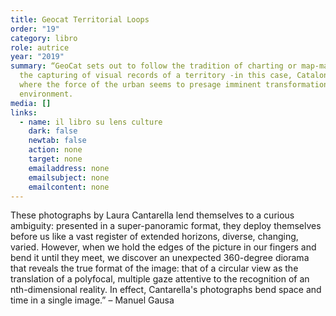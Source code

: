 ```yaml
---
title: Geocat Territorial Loops
order: "19"
category: libro
role: autrice
year: "2019"
summary: “GeoCat sets out to follow the tradition of charting or map-making as
  the capturing of visual records of a territory -in this case, Catalonia -
  where the force of the urban seems to presage imminent transformation in its
  environment.
media: []
links:
  - name: il libro su lens culture
    dark: false
    newtab: false
    action: none
    target: none
    emailaddress: none
    emailsubject: none
    emailcontent: none
---
```

These photographs by Laura Cantarella lend themselves to a curious ambiguity: presented in a super-panoramic format, they deploy themselves before us like a vast register of extended horizons, diverse, changing, varied. However, when we hold the edges of the picture in our fingers and bend it until they meet, we discover an unexpected 360-degree diorama that reveals the true format of the image: that of a circular view as the translation of a polyfocal, multiple gaze attentive to the recognition of an nth-dimensional reality. In effect, Cantarella's photographs bend space and time in a single image.” – Manuel Gausa
